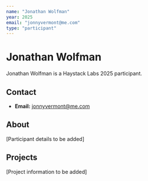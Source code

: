 ```yaml
---
name: "Jonathan Wolfman"
year: 2025
email: "jonnyvermont@me.com"
type: "participant"
---
```


# Jonathan Wolfman

Jonathan Wolfman is a Haystack Labs 2025 participant.

## Contact
- **Email:** jonnyvermont@me.com

## About

[Participant details to be added]

## Projects

[Project information to be added] 